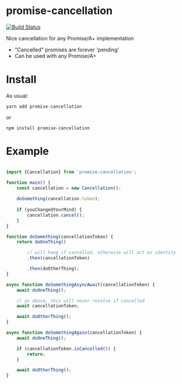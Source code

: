 # promise-cancellation

[![Build Status](https://travis-ci.org/futpib/promise-cancellation.svg?branch=master)](https://travis-ci.org/futpib/promise-cancellation)

Nice cancellation for any Promise/A+ implementation

* "Cancelled" promises are forever 'pending'
* Can be used with any Promise/A+

# Install
As usual:

```
yarn add promise-cancellation
```

or

```
npm install promise-cancellation
```

# Example

```js

import {Cancellation} from 'promise-cancellation';

function main() {
	const cancellation = new Cancellation();
	
	doSomething(cancellation.token);
	
	if (youChangedYourMind) {
		cancellation.cancel();
	}
}

function doSomething(cancellationToken) {
	return doOneThing()

		// will hang if cancelled, otherwise will act as identity
		.then(cancellationToken)

		.then(doOtherThing);
}

async function doSomethingAsyncAwait(cancellationToken) {
	await doOneThing();

	// as above, this will never resolve if cancelled
	await cancellationToken;

	await doOtherThing();
}

async function doSomethingAgain(cancellationToken) {
	await doOneThing();

	if (cancellationToken.isCancelled()) {
		return;
	}

	await doOtherThing();
}

```